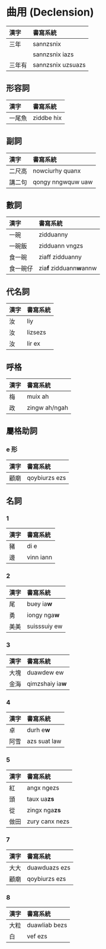 # 曲用 (Declension)

| 漢字 | 書寫系統 |
| :--- | :--- |
| 三年 | sannzsnix |
| | sannzsnix iazs |
| 三年有 | sannzsnix uzsuazs |

## 形容詞

| 漢字 | 書寫系統 |
| :--- | :--- |
| 一尾魚 | ziddbe hix |

## 副詞

| 漢字 | 書寫系統 |
| :--- | :--- |
| 二尺高 | nowciurhy quanx |
| 講二句 | qongy nngwquw uaw |

## 數詞

| 漢字 | 書寫系統 |
| :--- | :--- |
| 一碗 | zidduanny |
| 一碗飯 | zidduann vngzs |
| 食一碗 | ziaff zidduanny |
| 食一碗仔 | zia**f** zidduann**w**annw |

## 代名詞

| 漢字 | 書寫系統 |
| :--- | :--- |
| 汝 | liy |
| 汝 | lizsezs |
| 汝 | lir ex |

## 呼格

| 漢字 | 書寫系統 |
| :--- | :--- |
| 梅 | muix ah |
| 政 | zingw ah/ngah |

## 屬格助詞

### e 形

| 漢字 | 書寫系統 |
| :--- | :--- |
| 顧廟 | qoybiurzs ezs |

## 名詞

### 1

| 漢字 | 書寫系統 |
| :--- | :--- |
| 豬 | di e |
| 邊 | vinn iann |

### 2

| 漢字 | 書寫系統 |
| :--- | :--- |
| 尾 | buey ia**w** |
| 勇 | iongy nga**w** |
| 美美 | suisssuiy ew |

### 3

| 漢字 | 書寫系統 |
| :--- | :--- |
| 大塊 | duawdew ew |
| 金海 | qimzshaiy ia**w** |

### 4

| 漢字 | 書寫系統 |
| :--- | :--- |
| 卓 | durh e**w** |
| 阿雪 | azs suat law |

### 5

| 漢字 | 書寫系統 |
| :--- | :--- |
| 紅 | angx ngezs |
| 頭 | taux ua**zs** |
| 從 | zingx nga**zs** |
| 做田 | zury canx nezs |

### 7

| 漢字 | 書寫系統 |
| :--- | :--- |
| 大大 | duawduazs ezs |
| 顧廟 | qoybiurzs ezs |

### 8

| 漢字 | 書寫系統 |
| :--- | :--- |
| 大粒 | duawliab bezs |
| 白 | vef ezs |
